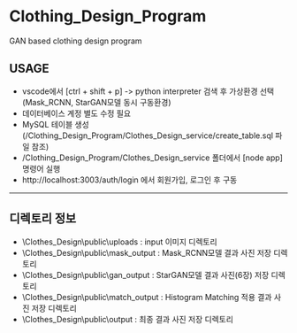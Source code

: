 # Clothing_Design_Program
GAN based clothing design program

## USAGE
* vscode에서 [ctrl + shift + p] -> python interpreter 검색 후 가상환경 선택(Mask_RCNN, StarGAN모델 동시 구동환경)
* 데이터베이스 계정 별도 수정 필요
* MySQL 테이블 생성 (/Clothing_Design_Program/Clothes_Design_service/create_table.sql 파일 참조)
* /Clothing_Design_Program/Clothes_Design_service 폴더에서 [node app] 명령어 실행
* http://localhost:3003/auth/login 에서 회원가입, 로그인 후 구동

---
## 디렉토리 정보
* \Clothes_Design\public\uploads : input 이미지 디렉토리
* \Clothes_Design\public\mask_output : Mask_RCNN모델 결과 사진 저장 디렉토리
* \Clothes_Design\public\gan_output : StarGAN모델 결과 사진(6장) 저장 디렉토리
* \Clothes_Design\public\match_output : Histogram Matching 적용 결과 사진 저장 디렉토리
* \Clothes_Design\public\output : 최종 결과 사진 저장 디렉토리
